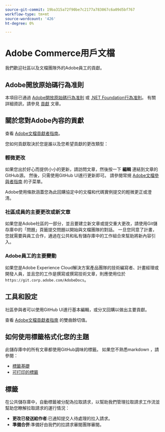 ```yaml
---
source-git-commit: 19ba315a72f90be7c2177a783067c6a09d5bf767
workflow-type: tm+mt
source-wordcount: '426'
ht-degree: 0%

---
```

# Adobe Commerce用戶文檔

我們歡迎社區以及文檔團隊外的Adobe員工的貢獻。

## Adobe開放原始碼行為准則

本項目已通過 [Adobe開放原始碼行為准則](code-of-conduct.md) 或 [.NET Foundation行為准則](https://dotnetfoundation.org/code-of-conduct)。 有關詳細資訊，請參見 [貢獻](contributing.md) 文章。

## 關於您對Adobe內容的貢獻

查看 [Adobe文檔貢獻者指南](https://experienceleague.adobe.com/docs/contributor/contributor-guide/introduction.html)。

您如何貢獻取決於您是誰以及您希望貢獻的更改類型：

### 輕微更改

如果您出於好心而提供小小的更新，請訪問文章，然後按一下 **編輯** 連結到文章的GitHub源。 然後，只需使用GitHub UI進行更新即可。 請參閱常規 [Adobe文檔參與者指南](https://experienceleague.adobe.com/docs/contributor/contributor-guide/introduction.html) 的子菜單。

Adobe使用條款涵蓋您為此回購協定中的文檔和代碼實例提交的輕微更正或澄清。

### 社區成員的主要更改或新文章

如果您是Adobe社區的一部分，並且要建立新文章或提交重大更改，請使用Git儲存庫中的「問題」頁籤提交問題以開始與文檔團隊的對話。 一旦您同意了計畫，您就需要與員工合作，通過在公共和私有儲存庫中的工作組合來幫助將新內容引入。

<!--
If you submit a pull request with significant changes to documentation and code examples, you'll see a message in the pull request asking you to submit an online contribution license agreement (CLA). We need you to complete the online form before we can review your pull request.
-->

### Adobe員工的主要變動

如果您是Adobe Experience Cloud解決方案產品團隊的技術編寫者、計畫經理或開發人員，並且您的工作是撰寫或撰寫技術文章，則應使用位於 `https://git.corp.adobe.com/AdobeDocs`。

<!--Employees from other parts of the Adobe world should use the public repo for minor updates.-->

## 工具和設定

社區參與者可以使用GitHub UI進行基本編輯，或分叉回購以做出主要貢獻。

查看 [Adobe文檔貢獻者指南](https://experienceleague.adobe.com/docs/contributor/contributor-guide/introduction.html) 的雙曲餘切值。

## 如何使用標籤格式化您的主題

此儲存庫中的所有文章都使用GitHub調味的標籤。 如果您不熟悉markdown ，請參閱：

* [標籤基礎](https://help.github.com/articles/getting-started-with-writing-and-formatting-on-github/)
* [可打印的標籤](https://guides.github.com/pdfs/markdown-cheatsheet-online.pdf)

## 標籤

在公共儲存庫中，自動標籤被分配為拉取請求，以幫助我們管理拉取請求工作流並幫助您瞭解拉取請求的運行情況：

* **更改已發送給作者**:已通知提交人待處理的拉入請求。
* **準備合併**:準備好由我們的拉請求審閱團隊審閱。
